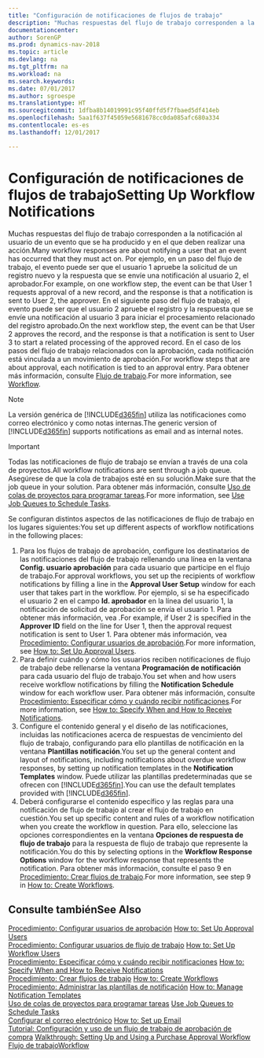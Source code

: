 ```yaml
---
title: "Configuración de notificaciones de flujos de trabajo"
description: "Muchas respuestas del flujo de trabajo corresponden a la notificación al usuario de un evento que se ha producido y en el que deben realizar una acción. Por ejemplo, en un paso del flujo de trabajo, el evento puede ser que el usuario 1 apruebe la solicitud de un registro nuevo y la respuesta que se envíe una notificación al usuario 2, el aprobador. En el siguiente paso del flujo de trabajo, el evento puede ser que el usuario 2 apruebe el registro y la respuesta que se envíe una notificación al usuario 3 para iniciar el procesamiento relacionado del registro aprobado. En el caso de los pasos del flujo de trabajo relacionados con la aprobación, cada notificación está vinculada a un movimiento de aprobación."
documentationcenter: 
author: SorenGP
ms.prod: dynamics-nav-2018
ms.topic: article
ms.devlang: na
ms.tgt_pltfrm: na
ms.workload: na
ms.search.keywords: 
ms.date: 07/01/2017
ms.author: sgroespe
ms.translationtype: HT
ms.sourcegitcommit: 1dfba8b14019991c95f40ffd5f7fbaed5df414eb
ms.openlocfilehash: 5aa1f637f45059e5681678cc0da085afc680a334
ms.contentlocale: es-es
ms.lasthandoff: 12/01/2017

---
```

# <a name="setting-up-workflow-notifications"></a><span data-ttu-id="11aba-106">Configuración de notificaciones de flujos de trabajo</span><span class="sxs-lookup"><span data-stu-id="11aba-106">Setting Up Workflow Notifications</span></span>
<span data-ttu-id="11aba-107">Muchas respuestas del flujo de trabajo corresponden a la notificación al usuario de un evento que se ha producido y en el que deben realizar una acción.</span><span class="sxs-lookup"><span data-stu-id="11aba-107">Many workflow responses are about notifying a user that an event has occurred that they must act on.</span></span> <span data-ttu-id="11aba-108">Por ejemplo, en un paso del flujo de trabajo, el evento puede ser que el usuario 1 apruebe la solicitud de un registro nuevo y la respuesta que se envíe una notificación al usuario 2, el aprobador.</span><span class="sxs-lookup"><span data-stu-id="11aba-108">For example, on one workflow step, the event can be that User 1 requests approval of a new record, and the response is that a notification is sent to User 2, the approver.</span></span> <span data-ttu-id="11aba-109">En el siguiente paso del flujo de trabajo, el evento puede ser que el usuario 2 apruebe el registro y la respuesta que se envíe una notificación al usuario 3 para iniciar el procesamiento relacionado del registro aprobado.</span><span class="sxs-lookup"><span data-stu-id="11aba-109">On the next workflow step, the event can be that User 2 approves the record, and the response is that a notification is sent to User 3 to start a related processing of the approved record.</span></span> <span data-ttu-id="11aba-110">En el caso de los pasos del flujo de trabajo relacionados con la aprobación, cada notificación está vinculada a un movimiento de aprobación.</span><span class="sxs-lookup"><span data-stu-id="11aba-110">For workflow steps that are about approval, each notification is tied to an approval entry.</span></span> <span data-ttu-id="11aba-111">Para obtener más información, consulte [Flujo de trabajo](across-workflow.md).</span><span class="sxs-lookup"><span data-stu-id="11aba-111">For more information, see [Workflow](across-workflow.md).</span></span>  

> [!NOTE]  
>  <span data-ttu-id="11aba-112">La versión genérica de [!INCLUDE[d365fin](includes/d365fin_md.md)] utiliza las notificaciones como correo electrónico y como notas internas.</span><span class="sxs-lookup"><span data-stu-id="11aba-112">The generic version of [!INCLUDE[d365fin](includes/d365fin_md.md)] supports notifications as email and as internal notes.</span></span>  

> [!IMPORTANT]  
>  <span data-ttu-id="11aba-113">Todas las notificaciones de flujo de trabajo se envían a través de una cola de proyectos.</span><span class="sxs-lookup"><span data-stu-id="11aba-113">All workflow notifications are sent through a job queue.</span></span> <span data-ttu-id="11aba-114">Asegúrese de que la cola de trabajos esté en su solución.</span><span class="sxs-lookup"><span data-stu-id="11aba-114">Make sure that the job queue in your solution.</span></span> <span data-ttu-id="11aba-115">Para obtener más información, consulte [Uso de colas de proyectos para programar tareas](admin-job-queues-schedule-tasks.md).</span><span class="sxs-lookup"><span data-stu-id="11aba-115">For more information, see [Use Job Queues to Schedule Tasks](admin-job-queues-schedule-tasks.md).</span></span>

<span data-ttu-id="11aba-116">Se configuran distintos aspectos de las notificaciones de flujo de trabajo en los lugares siguientes:</span><span class="sxs-lookup"><span data-stu-id="11aba-116">You set up different aspects of workflow notifications in the following places:</span></span>  

1.  <span data-ttu-id="11aba-117">Para los flujos de trabajo de aprobación, configure los destinatarios de las notificaciones del flujo de trabajo rellenando una línea en la ventana **Config. usuario aprobación** para cada usuario que participe en el flujo de trabajo.</span><span class="sxs-lookup"><span data-stu-id="11aba-117">For approval workflows, you set up the recipients of workflow notifications by filling a line in the **Approval User Setup** window for each user that takes part in the workflow.</span></span> <span data-ttu-id="11aba-118">Por ejemplo, si se ha especificado el usuario 2 en el campo **Id. aprobador** en la línea del usuario 1, la notificación de solicitud de aprobación se envía el usuario 1. Para obtener más información, vea .</span><span class="sxs-lookup"><span data-stu-id="11aba-118">For example, if User 2 is specified in the **Approver ID** field on the line for User 1, then the approval request notification is sent to User 1.</span></span> <span data-ttu-id="11aba-119">Para obtener más información, vea [Procedimiento: Configurar usuarios de aprobación](across-how-to-set-up-approval-users.md).</span><span class="sxs-lookup"><span data-stu-id="11aba-119">For more information, see [How to: Set Up Approval Users](across-how-to-set-up-approval-users.md).</span></span>  
2.  <span data-ttu-id="11aba-120">Para definir cuándo y cómo los usuarios reciben notificaciones de flujo de trabajo debe rellenarse la ventana **Programación de notificación** para cada usuario del flujo de trabajo.</span><span class="sxs-lookup"><span data-stu-id="11aba-120">You set when and how users receive workflow notifications by filling the **Notification Schedule** window for each workflow user.</span></span> <span data-ttu-id="11aba-121">Para obtener más información, consulte [Procedimiento: Especificar cómo y cuándo recibir notificaciones](across-how-to-specify-when-and-how-to-receive-notifications.md).</span><span class="sxs-lookup"><span data-stu-id="11aba-121">For more information, see [How to: Specify When and How to Receive Notifications](across-how-to-specify-when-and-how-to-receive-notifications.md).</span></span>  
3.  <span data-ttu-id="11aba-122">Configure el contenido general y el diseño de las notificaciones, incluidas las notificaciones acerca de respuestas de vencimiento del flujo de trabajo, configurando para ello plantillas de notificación en la ventana **Plantillas notificación**.</span><span class="sxs-lookup"><span data-stu-id="11aba-122">You set up the general content and layout of notifications, including notifications about overdue workflow responses, by setting up notification templates in the **Notification Templates** window.</span></span> <span data-ttu-id="11aba-123">Puede utilizar las plantillas predeterminadas que se ofrecen con [!INCLUDE[d365fin](includes/d365fin_md.md)].</span><span class="sxs-lookup"><span data-stu-id="11aba-123">You can use the default templates provided with [!INCLUDE[d365fin](includes/d365fin_md.md)].</span></span>  
4.  <span data-ttu-id="11aba-124">Deberá configurarse el contenido específico y las reglas para una notificación de flujo de trabajo al crear el flujo de trabajo en cuestión.</span><span class="sxs-lookup"><span data-stu-id="11aba-124">You set up specific content and rules of a workflow notification when you create the workflow in question.</span></span> <span data-ttu-id="11aba-125">Para ello, seleccione las opciones correspondientes en la ventana **Opciones de respuesta de flujo de trabajo** para la respuesta de flujo de trabajo que represente la notificación.</span><span class="sxs-lookup"><span data-stu-id="11aba-125">You do this by selecting options in the **Workflow Response Options** window for the workflow response that represents the notification.</span></span> <span data-ttu-id="11aba-126">Para obtener más información, consulte el paso 9 en [Procedimiento: Crear flujos de trabajo](across-how-to-create-workflows.md).</span><span class="sxs-lookup"><span data-stu-id="11aba-126">For more information, see step 9 in [How to: Create Workflows](across-how-to-create-workflows.md).</span></span>  

## <a name="see-also"></a><span data-ttu-id="11aba-127">Consulte también</span><span class="sxs-lookup"><span data-stu-id="11aba-127">See Also</span></span>  
 <span data-ttu-id="11aba-128">[Procedimiento: Configurar usuarios de aprobación](across-how-to-set-up-approval-users.md) </span><span class="sxs-lookup"><span data-stu-id="11aba-128">[How to: Set Up Approval Users](across-how-to-set-up-approval-users.md) </span></span>  
 <span data-ttu-id="11aba-129">[Procedimiento: Configurar usuarios de flujo de trabajo](across-how-to-set-up-workflow-users.md) </span><span class="sxs-lookup"><span data-stu-id="11aba-129">[How to: Set Up Workflow Users](across-how-to-set-up-workflow-users.md) </span></span>  
 <span data-ttu-id="11aba-130">[Procedimiento: Especificar cómo y cuándo recibir notificaciones](across-how-to-specify-when-and-how-to-receive-notifications.md) </span><span class="sxs-lookup"><span data-stu-id="11aba-130">[How to: Specify When and How to Receive Notifications](across-how-to-specify-when-and-how-to-receive-notifications.md) </span></span>  
 <span data-ttu-id="11aba-131">[Procedimiento: Crear flujos de trabajo](across-how-to-create-workflows.md) </span><span class="sxs-lookup"><span data-stu-id="11aba-131">[How to: Create Workflows](across-how-to-create-workflows.md) </span></span>  
 <span data-ttu-id="11aba-132">[Procedimiento: Administrar las plantillas de notificación](across-how-to-manage-notification-templates.md) </span><span class="sxs-lookup"><span data-stu-id="11aba-132">[How to: Manage Notification Templates](across-how-to-manage-notification-templates.md) </span></span>  
 <span data-ttu-id="11aba-133">[Uso de colas de proyectos para programar tareas](admin-job-queues-schedule-tasks.md) </span><span class="sxs-lookup"><span data-stu-id="11aba-133">[Use Job Queues to Schedule Tasks](admin-job-queues-schedule-tasks.md) </span></span>  
 <span data-ttu-id="11aba-134">[Configurar el correo electrónico](madeira-how-setup-email.md) </span><span class="sxs-lookup"><span data-stu-id="11aba-134">[How to: Set up Email](madeira-how-setup-email.md) </span></span>  
 <span data-ttu-id="11aba-135">[Tutorial: Configuración y uso de un flujo de trabajo de aprobación de compra](walkthrough-setting-up-and-using-a-purchase-approval-workflow.md) </span><span class="sxs-lookup"><span data-stu-id="11aba-135">[Walkthrough: Setting Up and Using a Purchase Approval Workflow](walkthrough-setting-up-and-using-a-purchase-approval-workflow.md) </span></span>  
 [<span data-ttu-id="11aba-136">Flujo de trabajo</span><span class="sxs-lookup"><span data-stu-id="11aba-136">Workflow</span></span>](across-workflow.md)   

